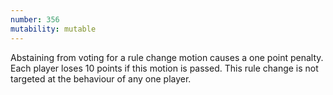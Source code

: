 ```yaml
---
number: 356
mutability: mutable
---
```


Abstaining from voting for a rule change motion causes a one point penalty. Each player loses 10 points if this motion is passed. This rule change is not targeted at the behaviour of any one player.
